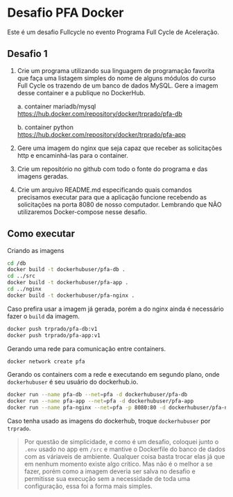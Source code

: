 # Desafio PFA Docker
Este é um desafio Fullcycle no evento Programa Full Cycle de Aceleração.

## Desafio 1

1. Crie um programa utilizando sua linguagem de programação favorita que faça uma listagem simples do nome de alguns módulos do curso Full Cycle os trazendo de um banco de dados MySQL. Gere a imagem desse container e a publique no DockerHub.
    
    a. container mariadb/mysql https://hub.docker.com/repository/docker/trprado/pfa-db
    
    b. container python https://hub.docker.com/repository/docker/trprado/pfa-app

2. Gere uma imagem do nginx que seja capaz que receber as solicitações http e encaminhá-las para o container.
3. Crie um repositório no github com todo o fonte do programa e das imagens geradas.
4. Crie um arquivo README.md especificando quais comandos precisamos executar para que a aplicação funcione recebendo as solicitações na porta 8080 de nosso computador. Lembrando que NÃO utilizaremos Docker-compose nesse desafio.

## Como executar

Criando as imagens
```bash
cd /db
docker build -t dockerhubuser/pfa-db .
cd ../src
docker build -t dockerhubuser/pfa-app .
cd ../nginx
docker build -t dockerhubuser/pfa-nginx .
```

Caso prefira usar a imagem já gerada, porém a do nginx ainda é necessário fazer o `build` da imagem.
```bash
docker push trprado/pfa-db:v1
docker push trprado/pfa-app:v1
```

Gerando uma rede para comunicação entre containers.
```bash
docker network create pfa
```

Gerando os containers com a rede e executando em segundo plano, onde `dockerhubuser` é seu usuário do dockerhub.io.
```bash
docker run --name pfa-db --net=pfa -d dockerhubuser/pfa-db
docker run --name pfa-app --net=pfa -d dockerhubuser/pfa-app
docker run --name pfa-nginx --net=pfa -p 8080:80 -d dockerhubuser/pfa-nginx
```

Caso tenha usado as imagens do dockerhub, troque `dockerhubuser` por `trprado`.

> Por questão de simplicidade, e como é um desafio, coloquei junto o `.env` usado no app em `/src` e mantive o Dockerfile do banco de dados com as váriaveis de ambiente. Qualquer coisa basta trocar elas já que em nenhum momento existe algo crítico. Mas não é o melhor a se fazer, porém como a imagem deveria ser salva no desafio e permitisse sua execução sem a necessidade de toda uma configuração, essa foi a forma mais simples.
